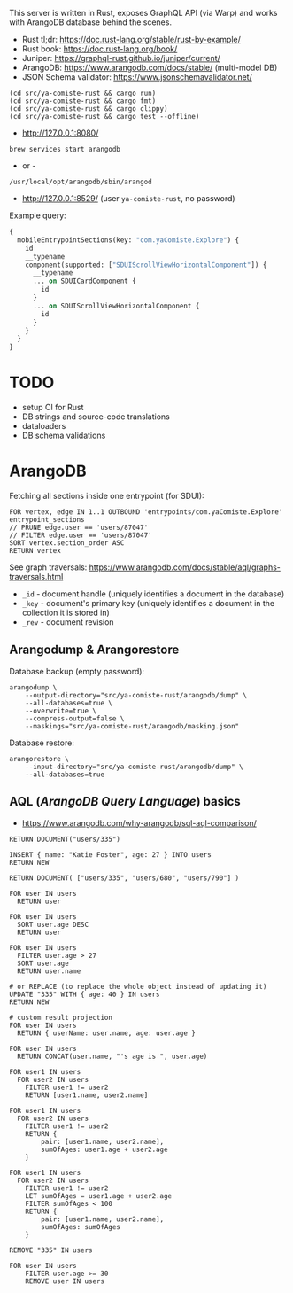 This server is written in Rust, exposes GraphQL API (via Warp) and works with ArangoDB database behind the scenes.

- Rust tl;dr: https://doc.rust-lang.org/stable/rust-by-example/
- Rust book: https://doc.rust-lang.org/book/
- Juniper: https://graphql-rust.github.io/juniper/current/
- ArangoDB: https://www.arangodb.com/docs/stable/ (multi-model DB)
- JSON Schema validator: https://www.jsonschemavalidator.net/

```text
(cd src/ya-comiste-rust && cargo run)
(cd src/ya-comiste-rust && cargo fmt)
(cd src/ya-comiste-rust && cargo clippy)
(cd src/ya-comiste-rust && cargo test --offline)
```

- http://127.0.0.1:8080/

```text
brew services start arangodb
```

- or -

```text
/usr/local/opt/arangodb/sbin/arangod
```

- http://127.0.0.1:8529/ (user `ya-comiste-rust`, no password)

Example query:

```graphql
{
  mobileEntrypointSections(key: "com.yaComiste.Explore") {
    id
    __typename
    component(supported: ["SDUIScrollViewHorizontalComponent"]) {
      __typename
      ... on SDUICardComponent {
        id
      }
      ... on SDUIScrollViewHorizontalComponent {
        id
      }
    }
  }
}
```

# TODO

- setup CI for Rust
- DB strings and source-code translations
- dataloaders
- DB schema validations

# ArangoDB

Fetching all sections inside one entrypoint (for SDUI):

```aql
FOR vertex, edge IN 1..1 OUTBOUND 'entrypoints/com.yaComiste.Explore' entrypoint_sections
// PRUNE edge.user == 'users/87047'
// FILTER edge.user == 'users/87047'
SORT vertex.section_order ASC
RETURN vertex
```

See graph traversals: https://www.arangodb.com/docs/stable/aql/graphs-traversals.html

- `_id` - document handle (uniquely identifies a document in the database)
- `_key` - document's primary key (uniquely identifies a document in the collection it is stored in)
- `_rev` - document revision

## Arangodump & Arangorestore

Database backup (empty password):

```text
arangodump \
    --output-directory="src/ya-comiste-rust/arangodb/dump" \
    --all-databases=true \
    --overwrite=true \
    --compress-output=false \
    --maskings="src/ya-comiste-rust/arangodb/masking.json"
```

Database restore:

```text
arangorestore \
    --input-directory="src/ya-comiste-rust/arangodb/dump" \
    --all-databases=true
```

## AQL (_ArangoDB Query Language_) basics

- https://www.arangodb.com/why-arangodb/sql-aql-comparison/

```aql
RETURN DOCUMENT("users/335")

INSERT { name: "Katie Foster", age: 27 } INTO users
RETURN NEW

RETURN DOCUMENT( ["users/335", "users/680", "users/790"] )

FOR user IN users
  RETURN user

FOR user IN users
  SORT user.age DESC
  RETURN user

FOR user IN users
  FILTER user.age > 27
  SORT user.age
  RETURN user.name

# or REPLACE (to replace the whole object instead of updating it)
UPDATE "335" WITH { age: 40 } IN users
RETURN NEW

# custom result projection
FOR user IN users
  RETURN { userName: user.name, age: user.age }

FOR user IN users
  RETURN CONCAT(user.name, "'s age is ", user.age)

FOR user1 IN users
  FOR user2 IN users
    FILTER user1 != user2
    RETURN [user1.name, user2.name]

FOR user1 IN users
  FOR user2 IN users
    FILTER user1 != user2
    RETURN {
        pair: [user1.name, user2.name],
        sumOfAges: user1.age + user2.age
    }

FOR user1 IN users
  FOR user2 IN users
    FILTER user1 != user2
    LET sumOfAges = user1.age + user2.age
    FILTER sumOfAges < 100
    RETURN {
        pair: [user1.name, user2.name],
        sumOfAges: sumOfAges
    }

REMOVE "335" IN users

FOR user IN users
    FILTER user.age >= 30
    REMOVE user IN users
```
